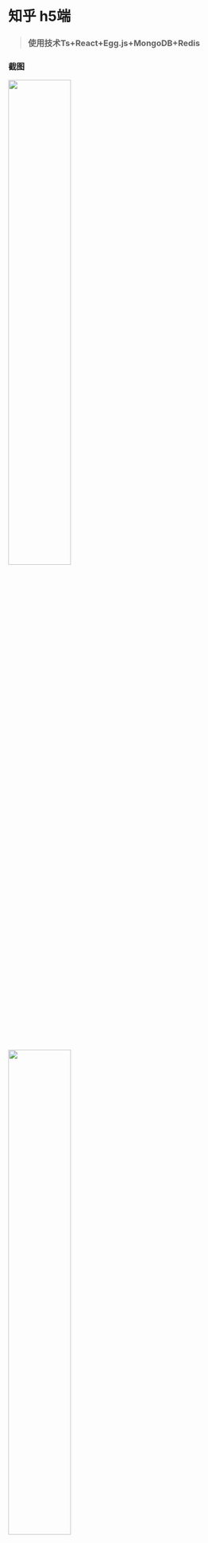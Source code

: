 # 知乎 h5端

> ### 使用技术Ts+React+Egg.js+MongoDB+Redis

### 截图


<img src="https://images.gitee.com/uploads/images/2020/0502/205659_b8a43a57_5664323.jpeg" width="50%" height="50%" />
<img src="https://images.gitee.com/uploads/images/2020/0502/205719_535e3b18_5664323.jpeg" width="50%" height="50%" />
<img src="https://images.gitee.com/uploads/images/2020/0502/205802_377ca7b3_5664323.jpeg" width="50%" height="50%" />
<img src="https://images.gitee.com/uploads/images/2020/0502/205819_76a6de9c_5664323.jpeg" width="50%" height="50%" />
<img src="https://images.gitee.com/uploads/images/2020/0502/205843_cf013a7d_5664323.jpeg" width="50%" height="50%" />
<img src="https://images.gitee.com/uploads/images/2020/0502/205858_bc455f90_5664323.jpeg" width="50%" height="50%" />
<img src="https://images.gitee.com/uploads/images/2020/0502/205916_64b5b31f_5664323.jpeg" width="50%" height="50%" />
<img src="https://images.gitee.com/uploads/images/2020/0502/205928_552460fd_5664323.jpeg" width="50%" height="50%" />
